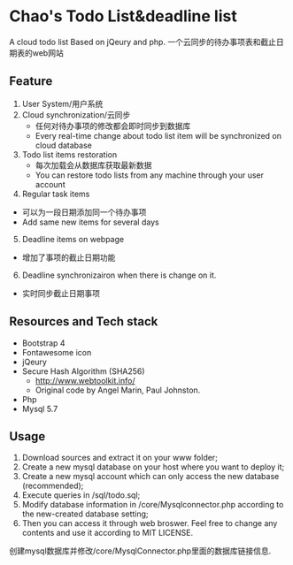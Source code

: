 # Chao's Todo List&deadline list

A cloud todo list Based on jQeury and php.
一个云同步的待办事项表和截止日期表的web网站



## Feature
1. User System/用户系统
2. Cloud synchronization/云同步
   - 任何对待办事项的修改都会即时同步到数据库
   - Every real-time change about todo list item will be synchronized on cloud database
3. Todo list items restoration
   - 每次加载会从数据库获取最新数据
   - You can restore todo lists from any machine through your user account
4. Regular task items
  - 可以为一段日期添加同一个待办事项
  - Add same new items for several days
5. Deadline items on webpage
  - 增加了事项的截止日期功能
6. Deadline synchronizairon when there is change on it.
  - 实时同步截止日期事项
## Resources and Tech stack

- Bootstrap 4
- Fontawesome icon
- jQeury
- Secure Hash Algorithm (SHA256)
    - http://www.webtoolkit.info/
    - Original code by Angel Marin, Paul Johnston.
- Php
- Mysql 5.7

## Usage
1. Download sources and extract it on your www folder;
2. Create a new mysql database on your host where you want to deploy it; 
3. Create a new mysql account which can only access the new database (recommended);
4. Execute queries in /sql/todo.sql;
5. Modify database information in /core/Mysqlconnector.php according to the new-created database setting;
6. Then you can access it through web broswer.
Feel free to change any contents and use it according to MIT LICENSE.

创建mysql数据库并修改/core/MysqlConnector.php里面的数据库链接信息.





